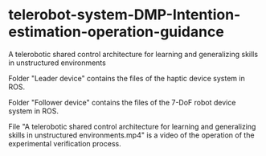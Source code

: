 # telerobot-system-DMP-Intention-estimation-operation-guidance
A telerobotic shared control architecture for learning and generalizing skills in unstructured environments

Folder "Leader device" contains the files of the haptic device system in ROS.

Folder "Follower device" contains the files of the 7-DoF robot device system in ROS.

File "A telerobotic shared control architecture for learning and generalizing skills in unstructured environments.mp4" is a video of the operation of the experimental verification process.
